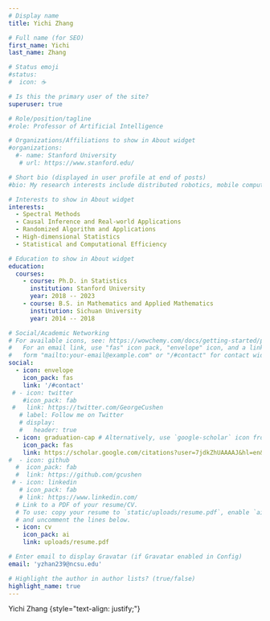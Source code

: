 ```yaml
---
# Display name
title: Yichi Zhang

# Full name (for SEO)
first_name: Yichi
last_name: Zhang

# Status emoji
#status:
#  icon: ☕️

# Is this the primary user of the site?
superuser: true

# Role/position/tagline
#role: Professor of Artificial Intelligence

# Organizations/Affiliations to show in About widget
#organizations:
  #- name: Stanford University
   # url: https://www.stanford.edu/

# Short bio (displayed in user profile at end of posts)
#bio: My research interests include distributed robotics, mobile computing and programmable matter.

# Interests to show in About widget
interests:
  - Spectral Methods
  - Causal Inference and Real-world Applications
  - Randomized Algorithm and Applications
  - High-dimensional Statistics
  - Statistical and Computational Efficiency

# Education to show in About widget
education:
  courses:
    - course: Ph.D. in Statistics
      institution: Stanford University
      year: 2018 -- 2023
    - course: B.S. in Mathematics and Applied Mathematics
      institution: Sichuan University
      year: 2014 -- 2018

# Social/Academic Networking
# For available icons, see: https://wowchemy.com/docs/getting-started/page-builder/#icons
#   For an email link, use "fas" icon pack, "envelope" icon, and a link in the
#   form "mailto:your-email@example.com" or "/#contact" for contact widget.
social:
  - icon: envelope
    icon_pack: fas
    link: '/#contact'
 # - icon: twitter
    #icon_pack: fab
 #   link: https://twitter.com/GeorgeCushen
   # label: Follow me on Twitter
   # display:
   #   header: true
  - icon: graduation-cap # Alternatively, use `google-scholar` icon from `ai` icon pack
    icon_pack: fas
    link: https://scholar.google.com/citations?user=7jdkZhUAAAAJ&hl=en&oi=ao
#  - icon: github
  #  icon_pack: fab
  #  link: https://github.com/gcushen
 # - icon: linkedin
   # icon_pack: fab
   # link: https://www.linkedin.com/
  # Link to a PDF of your resume/CV.
  # To use: copy your resume to `static/uploads/resume.pdf`, enable `ai` icons in `params.yaml`,
  # and uncomment the lines below.
  - icon: cv
    icon_pack: ai
    link: uploads/resume.pdf

# Enter email to display Gravatar (if Gravatar enabled in Config)
email: 'yzhan239@ncsu.edu'

# Highlight the author in author lists? (true/false)
highlight_name: true
---
```


Yichi Zhang
{style="text-align: justify;"}
